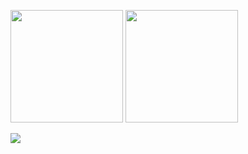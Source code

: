 <p> 
  <img height="180rem" src="https://github-readme-stats.vercel.app/api?username=RamazanKara&count_private=true&show_icons=true&theme=chartreuse-dark&include_all_commits=true"/>

  <img height="180rem" src="https://github-readme-stats.vercel.app/api/top-langs/?username=RamazanKara&langs_count=10&layout=compact&theme=chartreuse-dark"/>
</p>

<p>
  <img src="https://github-readme-stats.vercel.app/api/wakatime?username=@RamazanKara&layout=compact&theme=chartreuse-dark&custom_title=WakaTime stats since May 29 2021"/>
</p>
